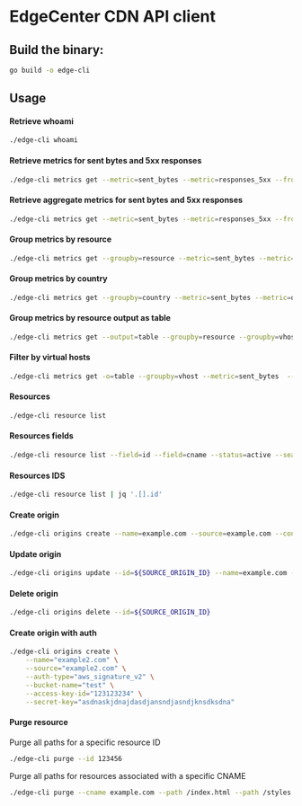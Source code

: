 # EdgeCenter CDN API client
   
## Build the binary:
```bash
go build -o edge-cli
```

## Usage

#### Retrieve whoami
```bash
./edge-cli whoami
```

#### Retrieve metrics for sent bytes and 5xx responses
```bash
./edge-cli metrics get --metric=sent_bytes --metric=responses_5xx --from=2025-01-01T00:00:00Z --to=2025-01-24T23:59:00Z --granularity=1d
```

#### Retrieve aggregate metrics for sent bytes and 5xx responses
```bash
./edge-cli metrics get --metric=sent_bytes --metric=responses_5xx --from=2025-01-01T00:00:00Z --to=2025-01-24T23:59:00Z
```

#### Group metrics by resource
```bash
./edge-cli metrics get --groupby=resource --metric=sent_bytes --metric=origin_response_time --metric=responses_5xx --from=2025-01-01T00:00:00Z --to=2025-01-24T23:59:00Z
```

#### Group metrics by country
```bash
./edge-cli metrics get --groupby=country --metric=sent_bytes --metric=origin_response_time --metric=responses_5xx --from=2025-01-01T00:00:00Z --to=2025-01-24T23:59:00Z
```

#### Group metrics by resource output as table
```bash
./edge-cli metrics get --output=table --groupby=resource --groupby=vhost --metric=request_time --metric=origin_response_time --metric=cdn_bytes  --from=2025-01-01T00:00:00Z --to=2025-01-24T23:59:00Z
```

#### Filter by virtual hosts
```bash
./edge-cli metrics get -o=table --groupby=vhost --metric=sent_bytes  --from=2025-01-01T00:00:00Z --to=2025-01-24T23:59:00Z
```

#### Resources
```bash
./edge-cli resource list
```

#### Resources fields
```bash
./edge-cli resource list --field=id --field=cname --status=active --search=preprod
```

#### Resources IDS
```bash
./edge-cli resource list | jq '.[].id'
```

#### Create origin
```bash
./edge-cli origins create --name=example.com --source=example.com --consistent-balancing=false
```

#### Update origin
```bash
./edge-cli origins update --id=${SOURCE_ORIGIN_ID} --name=example.com --source=example.com --consistent-balancing=true
```

#### Delete origin
```bash
./edge-cli origins delete --id=${SOURCE_ORIGIN_ID}
```

#### Create origin with auth
```bash
./edge-cli origins create \
    --name="example2.com" \
    --source="example2.com" \
    --auth-type="aws_signature_v2" \
    --bucket-name="test" \
    --access-key-id="123123234" \
    --secret-key="asdnaskjdnajdasdjansndjasndjknsdksdna"
```

#### Purge resource
Purge all paths for a specific resource ID
```bash
./edge-cli purge --id 123456
```

Purge all paths for resources associated with a specific CNAME
```bash
./edge-cli purge --cname example.com --path /index.html --path /styles.css
```







